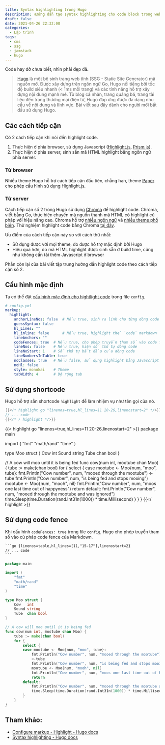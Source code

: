 ```yaml
---
title: Syntax highlighting trong Hugo
description: Hướng dẫn tạo syntax highlighting cho code block trong website tạo bởi Hugo
draft: false
date: 2021-04-26 22:32:08
categories:
  - Lập trình
tags:
  - cms
  - ssg
  - jamstack
  - hugo
---
```


Code hay dở chưa biết, nhìn phải đẹp đã.

<!-- more -->

> [Hugo](https://gohugo.io/) là một bộ sinh trang web tĩnh (SSG - Static Site Generator) mã nguồn mở. Được xây dựng trên ngôn ngữ Go, Hugo nổi tiếng bởi tốc độ build siêu nhanh (< 1ms mỗi trang) và các tính năng hỗ trợ xây dựng nội dung mạnh mẽ. Từ blog cá nhân, trang quảng bá, trang tài liệu đến trang thương mại điện tử, Hugo đáp ứng được đa dạng nhu cầu về nội dung và lĩnh vực. Bài viết sau đây dành cho người mới bắt đầu sử dụng Hugo.

## Các cách tiếp cận

Có 2 cách tiếp cận khi nói đến highlight code.

1. Thực hiện ở phía browser, sử dụng Javascript ([Highlight.js](https://highlightjs.org/), [Prism.js](https://prismjs.com/)).
2. Thực hiện ở phía server, sinh sẵn mã HTML highlight bằng ngôn ngữ phía server.

### Từ browser

Nhiều theme Hugo hỗ trợ cách tiếp cận đầu tiên, chẳng hạn, theme [Paper](https://github.com/nanxiaobei/hugo-paper) cho phép cấu hình sử dụng Highlight.js.


### Từ server

Cách tiếp cận số 2 trong Hugo sử dụng [Chroma](https://github.com/alecthomas/chroma) để highlight code. Chroma, viết bằng Go, thực hiện chuyển mã nguồn thành mã HTML có highlight cú pháp với hiệu năng cao. Chroma hỗ trợ [nhiều ngôn ngữ](https://github.com/alecthomas/chroma#supported-languages) và [nhiều theme phổ biến](https://xyproto.github.io/splash/docs/all.html). Thử nghiệm highlight code bằng Chroma [tại đây](https://swapoff.org/chroma/playground/).

Ưu điểm của cách tiếp cận này so với cách thứ nhất:

- Sử dụng được với mọi theme, do được hỗ trợ mặc định bởi Hugo
- Hiệu quả hơn, do mã HTML highlight được sinh sẵn ở build time, cũng như không cần tải thêm Javascript ở browser

Phần còn lại của bài viết tập trung hướng dẫn highlight code theo cách tiếp cận số 2.

## Cấu hình mặc định

Ta có thể đặt [cấu hình mặc định cho hightlight code](https://gohugo.io/getting-started/configuration-markup#highlight) trong file `config`.

```yml
# config.yml
markup:
  highlight:
    anchorLineNos: false  # Nếu true, sinh ra link cho từng dòng code
    guessSyntax: false
    hl_Lines: ""
    hl_inline: false      # Nếu true, highlight thẻ `code` markdown
    lineAnchors: ""
    codeFences: true  # Nếu true, cho phép truyền tham số vào code fence trong Markdown
    lineNos: false    # Nếu true, hiện số thứ tự dòng code
    lineNoStart: 1    # Số thứ tự bắt đầu của dòng code
    lineNumbersInTable: true
    noClasses: true   # Nếu false, sử dụng highlight bằng Javascript
    noHl: false
    style: monokai    # Theme
    tabWidth: 4       # Độ rộng tab
```

## Sử dụng shortcode

Hugo hỗ trợ sẵn shortcode `highlight` để làm nhiệm vụ như tên gọi của nó.

```go
{{</* highlight go "linenos=true,hl_lines=11 20-26,linenostart=2" */>}}
// ... code
{{</* / highlight */>}}
```

{{< highlight go "linenos=true,hl_lines=11 20-26,linenostart=2" >}}
package main

import (
    "fmt"
    "math/rand"
    "time"
)

type Moo struct {
    Cow   int
    Sound string
    Tube  chan bool
}

// A cow will moo until it is being fed
func cow(num int, mootube chan Moo) {
    tube := make(chan bool)
    for {
        select {
        case mootube <- Moo{num, "moo", tube}:
            fmt.Println("Cow number", num, "mooed through the mootube")
            <-tube
            fmt.Println("Cow number", num, "is being fed and stops mooing")
            mootube <- Moo{num, "mooh", nil}
            fmt.Println("Cow number", num, "moos one last time out of happyness")
            return
        default:
            fmt.Println("Cow number", num, "mooed through the mootube and was ignored")
            time.Sleep(time.Duration(rand.Int31n(1000)) * time.Millisecond)
        }
    }
}
{{</ highlight >}}

## Sử dụng code fence

Khi cấu hình `codeFences: true` trong file `config`, Hugo cho phép truyền tham số vào cú pháp code fence của Markdown.

~~~txt
```go {linenos=table,hl_lines=[11,"15-17"],linenostart=2}
// ... code
```
~~~

```go {linenos=table,hl_lines=[11,"15-17"],linenostart=2}
package main

import (
    "fmt"
    "math/rand"
    "time"
)

type Moo struct {
    Cow   int
    Sound string
    Tube  chan bool
}

// A cow will moo until it is being fed
func cow(num int, mootube chan Moo) {
    tube := make(chan bool)
    for {
        select {
        case mootube <- Moo{num, "moo", tube}:
            fmt.Println("Cow number", num, "mooed through the mootube")
            <-tube
            fmt.Println("Cow number", num, "is being fed and stops mooing")
            mootube <- Moo{num, "mooh", nil}
            fmt.Println("Cow number", num, "moos one last time out of happyness")
            return
        default:
            fmt.Println("Cow number", num, "mooed through the mootube and was ignored")
            time.Sleep(time.Duration(rand.Int31n(1000)) * time.Millisecond)
        }
    }
}
```

## Tham khảo:

- [Configure markup - Highlight - Hugo docs](https://gohugo.io/getting-started/configuration-markup#highlight)
- [Syntax highlighting - Hugo docs](https://gohugo.io/content-management/syntax-highlighting/)
